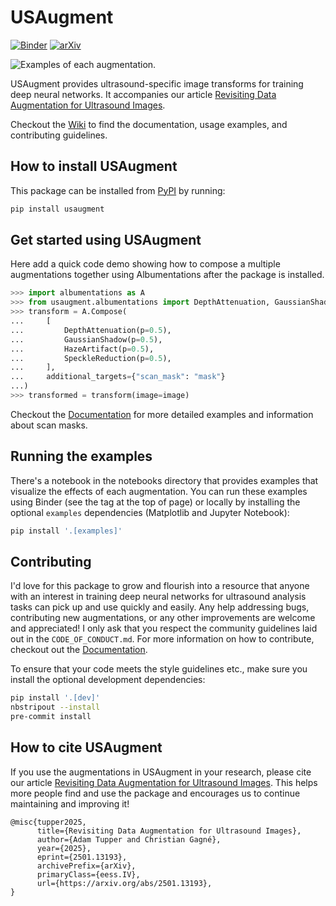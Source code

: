 # USAugment

[![Binder](https://mybinder.org/badge_logo.svg)](https://mybinder.org/v2/gh/adamtupper/usaugment/HEAD?urlpath=%2Fdoc%2Ftree%2Fexamples%2Fostvik_augmentations.ipynb)
[![arXiv](https://img.shields.io/badge/arXiv-2501.13193-b31b1b.svg)](http://arxiv.org/abs/2501.13193)

![Examples of each augmentation.](figures/readme_banner.png)

USAugment provides ultrasound-specific image transforms for training deep neural networks. It accompanies our article [Revisiting Data Augmentation for Ultrasound Images](http://arxiv.org/abs/2501.13193).

Checkout the [Wiki](https://github.com/adamtupper/usaugment/wiki) to find the documentation, usage examples, and contributing guidelines.

## How to install USAugment

This package can be installed from [PyPI](https://pypi.org/project/usaugment/) by running:

```bash
pip install usaugment
```


## Get started using USAugment

Here add a quick code demo showing how to compose a multiple augmentations together using Albumentations after the package is installed.

```python
>>> import albumentations as A
>>> from usaugment.albumentations import DepthAttenuation, GaussianShadow, HazeArtifact, SpeckleReduction
>>> transform = A.Compose(
...     [
...         DepthAttenuation(p=0.5),
...         GaussianShadow(p=0.5),
...         HazeArtifact(p=0.5),
...         SpeckleReduction(p=0.5),
...     ],
...     additional_targets={"scan_mask": "mask"}
...)
>>> transformed = transform(image=image)
```

Checkout the [Documentation](https://github.com/adamtupper/usaugment/wiki) for more detailed examples and information about scan masks.

## Running the examples

There's a notebook in the notebooks directory that provides examples that visualize the effects of each augmentation. You can run these examples using Binder (see the tag at the top of page) or locally by installing the optional `examples` dependencies (Matplotlib and Jupyter Notebook):

```bash
pip install '.[examples]'
```


## Contributing

I'd love for this package to grow and flourish into a resource that anyone with an interest in training deep neural networks for ultrasound analysis tasks can pick up and use quickly and easily. Any help addressing bugs, contributing new augmentations, or any other improvements are welcome and appreciated! I only ask that you respect the community guidelines laid out in the `CODE_OF_CONDUCT.md`. For more information on how to contribute, checkout out the [Documentation](https://github.com/adamtupper/usaugment/wiki).

To ensure that your code meets the style guidelines etc., make sure you install the optional development dependencies:

```bash
pip install '.[dev]'
nbstripout --install
pre-commit install
```

## How to cite USAugment

If you use the augmentations in USAugment in your research, please cite our article [Revisiting Data Augmentation for Ultrasound Images](http://arxiv.org/abs/2501.13193). This helps more people find and use the package and encourages us to continue maintaining and improving it!

```
@misc{tupper2025,
      title={Revisiting Data Augmentation for Ultrasound Images}, 
      author={Adam Tupper and Christian Gagné},
      year={2025},
      eprint={2501.13193},
      archivePrefix={arXiv},
      primaryClass={eess.IV},
      url={https://arxiv.org/abs/2501.13193}, 
}
```